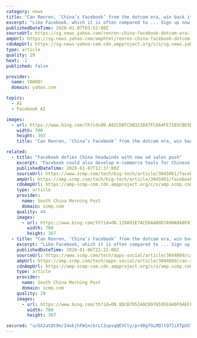 ```yaml
---
category: news
title: "Can Renren, ‘China’s Facebook’ from the dotcom era, win back its millennial audience with nostalgia?"
excerpt: "Like Facebook, which it is often compared to ... Sign up now for our 50% early bird offer from SCMP Research: China AI Report. The all new SCMP China AI Report gives you exclusive first-hand insights and analysis into the latest industry developments, and actionable and objective intelligence about China AI that you should be equipped with."
publishedDateTime: 2020-01-07T03:52:00Z
sourceUrl: https://sg.news.yahoo.com/renren-china-facebook-dotcom-era-100538497.html
ampUrl: https://sg.news.yahoo.com/amphtml/renren-china-facebook-dotcom-era-100538497.html
cdnAmpUrl: https://sg-news-yahoo-com.cdn.ampproject.org/c/s/sg.news.yahoo.com/amphtml/renren-china-facebook-dotcom-era-100538497.html
type: article
quality: 29
heat: -1
published: false

provider:
  name: YAHOO!
  domain: yahoo.com

topics:
  - AI
  - Facebook AI

images:
  - url: https://www.bing.com/th?id=ON.A82CD8FCDB321D87FC8A4FE71B5CBD5D
    width: 700
    height: 393
    title: "Can Renren, ‘China’s Facebook’ from the dotcom era, win back its millennial audience with nostalgia?"

related:
  - title: "Facebook defies China headwinds with new ad sales push"
    excerpt: "Facebook could also develop e-commerce tools for Chinese advertisers to organise influencers and set up storefronts, Paull said. Sign up now for our 50% early bird offer from SCMP Research: China AI Report. The all new SCMP China AI Report gives you exclusive first-hand insights and analysis into the latest industry developments, and actionable ..."
    publishedDateTime: 2020-01-07T12:37:00Z
    sourceUrl: https://www.scmp.com/tech/big-tech/article/3045061/facebook-defies-china-headwinds-new-ad-sales-push
    ampUrl: https://amp.scmp.com/tech/big-tech/article/3045061/facebook-defies-china-headwinds-new-ad-sales-push
    cdnAmpUrl: https://amp-scmp-com.cdn.ampproject.org/c/s/amp.scmp.com/tech/big-tech/article/3045061/facebook-defies-china-headwinds-new-ad-sales-push
    type: article
    provider:
      name: South China Morning Post
      domain: scmp.com
    quality: 44
    images:
      - url: https://www.bing.com/th?id=ON.120A91E7ACE6AA80D7A90A9A8F87DBBF
        width: 700
        height: 367
  - title: "Can Renren, ‘China’s Facebook’ from the dotcom era, win back its millennial audience with nostalgia?"
    excerpt: "Like Facebook, which it is often compared to ... Sign up now for our 50% early bird offer from SCMP Research: China AI Report. The all new SCMP China AI Report gives you exclusive first-hand insights and analysis into the latest industry developments, and actionable and objective intelligence about China AI that you should be equipped with."
    publishedDateTime: 2020-01-06T22:22:00Z
    sourceUrl: https://www.scmp.com/tech/apps-social/article/3044869/can-renren-chinas-facebook-dotcom-era-win-back-its-millennial
    ampUrl: https://amp.scmp.com/tech/apps-social/article/3044869/can-renren-chinas-facebook-dotcom-era-win-back-its-millennial
    cdnAmpUrl: https://amp-scmp-com.cdn.ampproject.org/c/s/amp.scmp.com/tech/apps-social/article/3044869/can-renren-chinas-facebook-dotcom-era-win-back-its-millennial
    type: article
    provider:
      name: South China Morning Post
      domain: scmp.com
    quality: 29
    images:
      - url: https://www.bing.com/th?id=ON.8DCB7D5340C8976595EA40F6AEFF3C07
        width: 700
        height: 367

secured: "u/GX2atQt9m/I4objhFW1ncbrLC2upvqQEVCty/prd8gfGLMQltQ72iXTpUSTnzplZmtDJiYc/psGtPnwrCCek8IBmQOsYC0UW3MrXTcFt+5jTswLe4b5Pr2AM+Edzyu9Ha2/ECigjmRHxsA/bD71aRd2zGdmTkhA4RuLhqykzb4pHEgXD5nhzC+gVb+xdn2vcUe9TrfUHddmGU7qE5KBT4IlDdoIHVPONabeS8nwnbPwaFRKu02QAgV6jm7N5k3vNhLshHKljykjXdD9TEgPw==;MlSPyY41xcFCFHa9Lrq7rw=="
---
```


